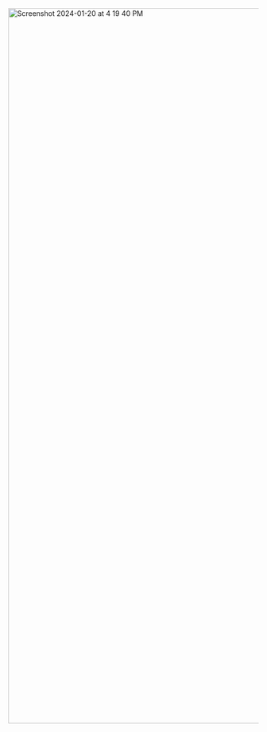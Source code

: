 <img width="1440" alt="Screenshot 2024-01-20 at 4 19 40 PM" src="https://github.com/arpitac01/skills-introduction-to-github/assets/156526342/ac983c17-2987-4ab7-afae-5f2e3ce3bde6">
